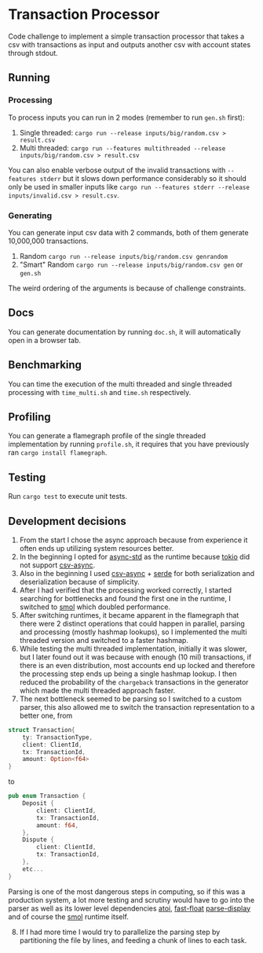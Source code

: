 # Transaction Processor
Code challenge to implement a simple transaction processor that takes a csv with transactions as input
and outputs another csv with account states through stdout.

## Running
### Processing

To process inputs you can run in 2 modes (remember to run `gen.sh` first):

1. Single threaded: `cargo run --release inputs/big/random.csv > result.csv`
2. Multi threaded: `cargo run --features multithreaded --release inputs/big/random.csv > result.csv`

You can also enable verbose output of the invalid transactions with `--features stderr` but it slows down performance considerably so it should only be used in smaller inputs like `cargo run --features stderr --release inputs/invalid.csv > result.csv`.

### Generating
You can generate input csv data with 2 commands, both of them generate 10,000,000 transactions.

1. Random `cargo run --release inputs/big/random.csv genrandom`
2. "Smart" Random `cargo run --release inputs/big/random.csv gen` or `gen.sh`

The weird ordering of the arguments is because of challenge constraints.

## Docs
You can generate documentation by running `doc.sh`, it will automatically open in a browser tab.

## Benchmarking
You can time the execution of the multi threaded and single threaded processing with `time_multi.sh` and `time.sh` respectively.

## Profiling
You can generate a flamegraph profile of the single threaded implementation by running `profile.sh`, it requires that you have previously ran `cargo install flamegraph`.

## Testing
Run `cargo test` to execute unit tests.

## Development decisions
1. From the start I chose the async approach because from experience it often ends up utilizing system resources better.
2. In the beginning I opted for [async-std] as the runtime because [tokio](https://github.com/tokio-rs/tokio) did not support [csv-async].
3. Also in the beginning I used [csv-async] + [serde] for both serialization and deserialization because of simplicity.
4. After I had verified that the processing worked correctly, I started searching for bottlenecks and found the first one in the runtime, I switched to [smol] which doubled performance.
5. After switching runtimes, it became apparent in the flamegraph that there were 2 distinct operations that could happen in parallel, parsing and processing (mostly hashmap lookups), so I implemented the multi threaded version and switched to a faster hashmap.
6. While testing the multi threaded implementation, initially it was slower, but I later found out it was because with enough (10 mil) transactions, if there is an even distribution, most accounts end up locked and therefore the processing step ends up being a single hashmap lookup. I then reduced the probability of the `chargeback` transactions in the generator which made the multi threaded approach faster. 
7. The next bottleneck seemed to be parsing so I switched to a custom parser, this also allowed me to switch the transaction representation to a better one, from 
```rust
struct Transaction{
    ty: TransactionType,
    client: ClientId,
    tx: TransactionId,
    amount: Option<f64>
}
```
to
```rust
pub enum Transaction {
    Deposit {
        client: ClientId,
        tx: TransactionId,
        amount: f64,
    },
    Dispute {
        client: ClientId,
        tx: TransactionId,
    },
    etc...
}
```
Parsing is one of the most dangerous steps in computing, so if this was a production system, a lot more testing and scrutiny would have to go into the parser as well as its lower level dependencies [atoi](https://github.com/pacman82/atoi-rs), [fast-float](https://github.com/aldanor/fast-float-rust) [parse-display](https://github.com/frozenlib/parse-display) and of course the [smol] runtime itself.

8. If I had more time I would try to parallelize the parsing step by partitioning the file by lines, and feeding a chunk of lines to each task.


[csv-async]:https://github.com/gwierzchowski/csv-async
[async-std]:https://github.com/async-rs/async-std
[serde]:https://github.com/serde-rs/serde
[smol]:https://github.com/smol-rs/smol